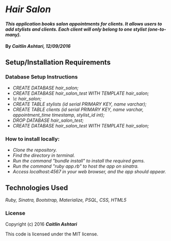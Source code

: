 # _Hair Salon_

#### _This application books salon appointments for clients. It allows users to add stylists and clients. Each client will only belong to one stylist (one-to-many)._

#### By _**Caitlin Ashtari**,  12/09/2016_

## Setup/Installation Requirements

### Database Setup Instructions

* _CREATE DATABASE hair_salon;_
* _CREATE DATABASE hair_salon_test WITH TEMPLATE hair_salon;_
* _\c hair_salon;_
* _CREATE TABLE stylists (id serial PRIMARY KEY, name varchar);_
* _CREATE TABLE clients (id serial PRIMARY KEY, name varchar, appointment_time timestamp, stylist_id int);_
* _DROP DATABASE hair_salon_test;_
* _CREATE DATABASE hair_salon_test WITH TEMPLATE hair_salon;_

### How to install locally:
* _Clone the repository._
* _Find the directory in terminal._
* _Run the command "bundle install" to install the required gems._
* _Run the command "ruby app.rb" to host the app on sinatra._
* _Access localhost:4567 in your web browser, and the app should appear._

## Technologies Used

_Ruby, Sinatra, Bootstrap, Materialize, PSQL, CSS, HTML5_

### License

Copyright (c) 2016 **_Caitlin Ashtari_**

This code is licensed under the MIT license.
